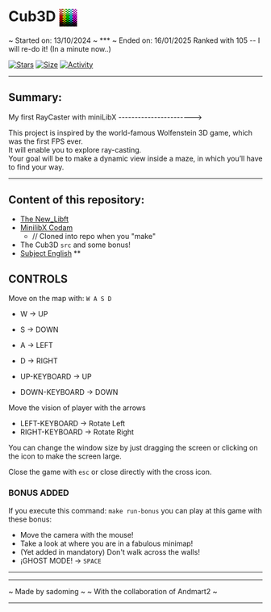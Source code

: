 # Cub3D  <img align="center" src="assets/textures/error-tile_anim/error-tile.gif" height="35" alt="error tile"/>

~ Started on: 13/10/2024 ~ *** ~ Ended on: 16/01/2025 Ranked with 105
-- I will re-do it! (In a minute now..)

[![Stars](https://img.shields.io/github/stars/Sulig/Cub3D?color=ffff00&label=Stars&logo=Stars&style=?style=flat)](https://github.com/Sulig/Cub3D)
[![Size](https://img.shields.io/github/repo-size/Sulig/Cub3D?color=blue&label=Size&logo=Size&style=?style=flat)](https://github.com/Sulig/Cub3D)
[![Activity](https://img.shields.io/github/last-commit/Sulig/Cub3D?color=orange&label=Last%20Commit&style=flat)](https://github.com/Sulig/Cub3D)

***
## Summary:
My first RayCaster with miniLibX -----------------------> <br/>

This project is inspired by the world-famous Wolfenstein 3D game, which was the first FPS ever. <br />
It will enable you to explore ray-casting. <br />
Your goal will be to make a dynamic view inside a maze, in which you’ll have to find your way.

***
## Content of this repository:
- [The New_Libft](https://github.com/Sulig/New_Libft)
- [MinilibX Codam](https://github.com/codam-coding-college/MLX42)
  - // Cloned into repo when you "make"
- The Cub3D `src` and some bonus!
- [Subject English](https://github.com/Sulig/Cub3D/blob/master/Cub3D_subject-en.pdf)
**

## CONTROLS
Move on the map with: `W A S D`
 - W -> UP
 - S -> DOWN
 - A -> LEFT
 - D -> RIGHT

 - UP-KEYBOARD -> UP
 - DOWN-KEYBOARD -> DOWN

Move the vision of player with the arrows
 - LEFT-KEYBOARD -> Rotate Left
 - RIGHT-KEYBOARD -> Rotate Right

You can change the window size by just dragging the screen or clicking on the icon to make the screen large.

Close the game with `esc` or close directly with the cross icon.

### BONUS ADDED
If you execute this command: `make run-bonus` you can play at this game with these bonus:

  - Move the camera with the mouse!
  - Take a look at where you are in a fabulous minimap!
  - (Yet added in mandatory) Don't walk across the walls!
  - ¡GHOST MODE! -> `SPACE`

***

***
~      	Made by sadoming        	~
~  With the collaboration of Andmart2  ~
***
